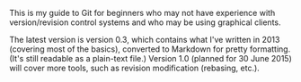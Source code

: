 This is my guide to Git for beginners who may not have experience with version/revision control systems and who may be using graphical clients.

The latest version is version 0.3, which contains what I've written in 2013 (covering most of the basics), converted to Markdown for pretty formatting. (It's still readable as a plain-text file.) Version 1.0 (planned for 30 June 2015) will cover more tools, such as revision modification (rebasing, etc.).
